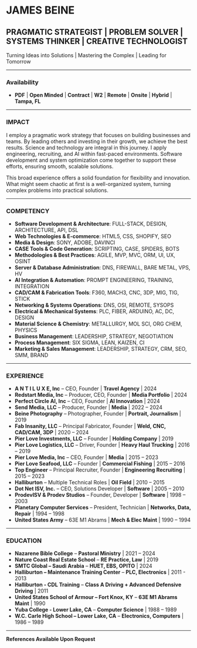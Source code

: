 # JAMES BEINE  
## PRAGMATIC STRATEGIST | PROBLEM SOLVER | SYSTEMS THINKER | CREATIVE TECHNOLOGIST  
Turning Ideas into Solutions | Mastering the Complex | Leading for Tomorrow  

---

### Availability  
- **PDF** | **Open Minded** | **Contract** | **W2** | **Remote** | **Onsite** | **Hybrid** | **Tampa, FL**

---

### IMPACT  
I employ a pragmatic work strategy that focuses on building businesses and teams. By leading others and investing in their growth, we achieve the best results. Science and technology are integral in this journey. I apply engineering, recruiting, and AI within fast-paced environments. Software development and system optimization come together to support these efforts, ensuring smooth, scalable solutions.  

This broad experience offers a solid foundation for flexibility and innovation. What might seem chaotic at first is a well-organized system, turning complex problems into practical solutions.

---

### COMPETENCY  

- **Software Development & Architecture**: FULL-STACK, DESIGN, ARCHITECTURE, API, DSL  
- **Web Technologies & E-commerce**: HTML5, CSS, SHOPIFY, SEO  
- **Media & Design**: SONY, ADOBE, DAVINCI  
- **CASE Tools & Code Generation**: SCRIPTING, CASE, SPIDERS, BOTS  
- **Methodologies & Best Practices**: AGILE, MVP, MVC, ORM, UI, UX, OSINT  
- **Server & Database Administration**: DNS, FIREWALL, BARE METAL, VPS, HV  
- **AI Integration & Automation**: PROMPT ENGINEERING, TRAINING, INTEGRATION  
- **CAD/CAM & Fabrication Tools**: F360, MACH3, CNC, 3DP, MIG, TIG, STICK  
- **Networking & Systems Operations**: DNS, OSI, REMOTE, SYSOPS  
- **Electrical & Mechanical Systems**: PLC, FIBER, ARDUINO, AC, DC, DESIGN  
- **Material Science & Chemistry**: METALLURGY, MOL SCI, ORG CHEM, PHYSICS  
- **Business Management**: LEADERSHIP, STRATEGY, NEGOTIATION  
- **Process Management**: SIX SIGMA, LEAN, KAIZEN, CI  
- **Marketing & Sales Management**: LEADERSHIP, STRATEGY, CRM, SEO, SMM, BRAND  

---

### EXPERIENCE  
- **A N T I L U X E, Inc** – CEO, Founder | **Travel Agency** | 2024  
- **Redstart Media, Inc** – Producer, CEO, Founder | **Media Portfolio** | 2024  
- **Perfect Circle AI, Inc** – CEO, Founder | **AI Innovation** | 2024  
- **Send Media, LLC** – Producer, Founder | **Media** | 2022 – 2024  
- **Beine Photography** – Photographer, Founder | **Portrait, Journalism** | 2019  
- **Fab Insanity, LLC** – Principal Fabricator, Founder | **Weld, CNC, CAD/CAM, 3DP** | 2020 – 2024  
- **Pier Love Investments, LLC** – Founder | **Holding Company** | 2019  
- **Pier Love Logistics, LLC** – Driver, Founder | **Heavy Haul Trucking** | 2016 – 2019  
- **Pier Love Media, Inc** – CEO, Founder | **Media** | 2015 – 2023  
- **Pier Love Seafood, LLC** – Founder | **Commercial Fishing** | 2015 – 2016  
- **Top Engineer** – Principal Recruiter, Founder | **Engineering Recruiting** | 2015 – 2023  
- **Halliburton** – Multiple Technical Roles | **Oil Field** | 2010 – 2015  
- **Dot Net ISV, Inc.** – CEO, Solutions Developer | **Software** | 2005 – 2010  
- **ProdevISV & Prodev Studios** – Founder, Developer | **Software** | 1998 – 2003  
- **Planetary Computer Services** – President, Technician | **Networks, Data, Repair** | 1994 – 1998  
- **United States Army** – 63E M1 Abrams | **Mech & Elec Maint** | 1990 – 1994  

---

### EDUCATION  
- **Nazarene Bible College** – **Pastoral Ministry** | 2021 – 2024  
- **Nature Coast Real Estate School** – **RE Practice, Law** | 2019  
- **SMTC Global – Saudi Arabia** – **HUET, EBS, OPITO** | 2024  
- **Halliburton – Maintenance Training Center** – **PLC, Electronics** | 2011 - 2013  
- **Halliburton - CDL Training** – **Class A Driving + Advanced Defensive Driving** | 2011  
- **United States School of Armour – Fort Knox, KY** – **63E M1 Abrams Maint** | 1990  
- **Yuba College - Lower Lake, CA** – **Computer Science** | 1988 – 1989  
- **W.C. Carle High School – Lower Lake, CA** – **Electronics, Computers** | 1986 – 1989  

---

**References Available Upon Request**

